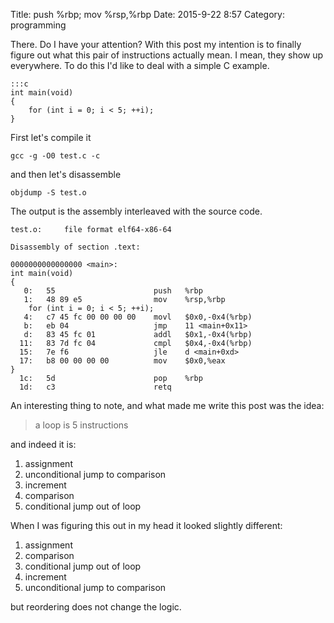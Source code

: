 Title: push %rbp; mov %rsp,%rbp
Date: 2015-9-22 8:57
Category: programming

There. Do I have your attention? With this post my intention is to finally
figure out what this pair of instructions actually mean. I mean, they show up
everywhere. To do this I'd like to deal with a simple C example.

    :::c
    int main(void)
    {
        for (int i = 0; i < 5; ++i);
    }

First let's compile it

    gcc -g -O0 test.c -c

and then let's disassemble

    objdump -S test.o

The output is the assembly interleaved with the source code.

    test.o:     file format elf64-x86-64

    Disassembly of section .text:

    0000000000000000 <main>:
    int main(void)
    {
       0:	55                   	push   %rbp
       1:	48 89 e5             	mov    %rsp,%rbp
        for (int i = 0; i < 5; ++i);
       4:	c7 45 fc 00 00 00 00 	movl   $0x0,-0x4(%rbp)
       b:	eb 04                	jmp    11 <main+0x11>
       d:	83 45 fc 01          	addl   $0x1,-0x4(%rbp)
      11:	83 7d fc 04          	cmpl   $0x4,-0x4(%rbp)
      15:	7e f6                	jle    d <main+0xd>
      17:	b8 00 00 00 00       	mov    $0x0,%eax
    }
      1c:	5d                   	pop    %rbp
      1d:	c3                   	retq

An interesting thing to note, and what made me write this post was the idea:

> a loop is 5 instructions

and indeed it is:

1. assignment
2. unconditional jump to comparison
3. increment
4. comparison
5. conditional jump out of loop

When I was figuring this out in my head it looked slightly different:

1. assignment
2. comparison
3. conditional jump out of loop
4. increment
5. unconditional jump to comparison

but reordering does not change the logic.
